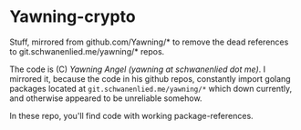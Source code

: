 # Yawning-crypto

Stuff, mirrored from github.com/Yawning/* to remove the dead references to git.schwanenlied.me/yawning/* repos.

The code is (C) *Yawning Angel (yawning at schwanenlied dot me)*. I mirrored it, because the code in his github repos,
constantly import golang packages located at `git.schwanenlied.me/yawning/*` which down currently, and otherwise appeared to be unreliable somehow.

In these repo, you'll find code with working package-references.